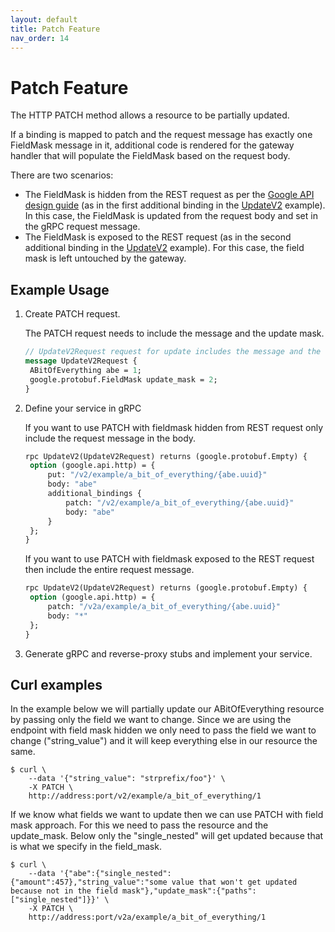 ```yaml
---
layout: default
title: Patch Feature
nav_order: 14
---
```


# Patch Feature

The HTTP PATCH method allows a resource to be partially updated.

If a binding is mapped to patch and the request message has exactly one
FieldMask message in it, additional code is rendered for the gateway
handler that will populate the FieldMask based on the request body.

There are two scenarios:

- The FieldMask is hidden from the REST request as per the
  [Google API design guide](https://cloud.google.com/apis/design/standard_methods#update)
  (as in the first additional binding in the
  [UpdateV2](https://github.com/grpc-ecosystem/grpc-gateway/blob/master/examples/internal/proto/examplepb/a_bit_of_everything.proto#L366)
  example).
  In this case, the FieldMask is updated from the request body and
  set in the gRPC request message.
- The FieldMask is exposed to the REST request (as in the second
  additional binding in the
  [UpdateV2](https://github.com/grpc-ecosystem/grpc-gateway/blob/master/examples/internal/proto/examplepb/a_bit_of_everything.proto#L370)
  example).
  For this case, the field mask is left untouched by the gateway.

## Example Usage

1. Create PATCH request.

   The PATCH request needs to include the message and the update mask.

   ```protobuf
   // UpdateV2Request request for update includes the message and the update mask
   message UpdateV2Request {
   	ABitOfEverything abe = 1;
   	google.protobuf.FieldMask update_mask = 2;
   }
   ```

2. Define your service in gRPC

   If you want to use PATCH with fieldmask hidden from REST request only include the request message in the body.

   ```protobuf
   rpc UpdateV2(UpdateV2Request) returns (google.protobuf.Empty) {
   	option (google.api.http) = {
   		put: "/v2/example/a_bit_of_everything/{abe.uuid}"
   		body: "abe"
   		additional_bindings {
   			patch: "/v2/example/a_bit_of_everything/{abe.uuid}"
   			body: "abe"
   		}
   	};
   }
   ```

   If you want to use PATCH with fieldmask exposed to the REST request then include the entire request message.

   ```protobuf
   rpc UpdateV2(UpdateV2Request) returns (google.protobuf.Empty) {
   	option (google.api.http) = {
   		patch: "/v2a/example/a_bit_of_everything/{abe.uuid}"
   		body: "*"
   	};
   }
   ```

3. Generate gRPC and reverse-proxy stubs and implement your service.

## Curl examples

In the example below we will partially update our ABitOfEverything
resource by passing only the field we want to change. Since we are
using the endpoint with field mask hidden we only need to pass the
field we want to change ("string_value") and it will keep everything
else in our resource the same.

```shell
$ curl \
	--data '{"string_value": "strprefix/foo"}' \
	-X PATCH \
	http://address:port/v2/example/a_bit_of_everything/1
```

If we know what fields we want to update then we can use PATCH with
field mask approach. For this we need to pass the resource and the
update_mask. Below only the "single_nested" will get updated because
that is what we specify in the field_mask.

```shell
$ curl \
	--data '{"abe":{"single_nested":{"amount":457},"string_value":"some value that won't get updated because not in the field mask"},"update_mask":{"paths":["single_nested"]}}' \
	-X PATCH \
	http://address:port/v2a/example/a_bit_of_everything/1
```
